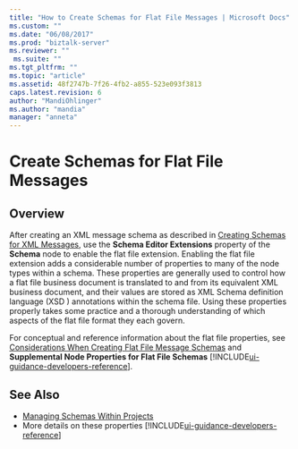 ```yaml
---
title: "How to Create Schemas for Flat File Messages | Microsoft Docs"
ms.custom: ""
ms.date: "06/08/2017"
ms.prod: "biztalk-server"
ms.reviewer: ""
 ms.suite: ""
ms.tgt_pltfrm: ""
ms.topic: "article"
ms.assetid: 48f2747b-7f26-4fb2-a855-523e093f3813
caps.latest.revision: 6
author: "MandiOhlinger"
ms.author: "mandia"
manager: "anneta"
---
```

# Create Schemas for Flat File Messages

## Overview
After creating an XML message schema as described in [Creating Schemas for XML Messages](../core/how-to-create-schemas-for-xml-messages.md), use the **Schema Editor Extensions** property of the **Schema** node to enable the flat file extension. Enabling the flat file extension adds a considerable number of properties to many of the node types within a schema. These properties are generally used to control how a flat file business document is translated to and from its equivalent XML business document, and their values are stored as XML Schema definition language (XSD ) annotations within the schema file. Using these properties properly takes some practice and a thorough understanding of which aspects of the flat file format they each govern. 

For conceptual and reference information about the flat file properties, see [Considerations When Creating Flat File Message Schemas](../core/considerations-when-creating-flat-file-message-schemas.md) and **Supplemental Node Properties for Flat File Schemas** [!INCLUDE[ui-guidance-developers-reference](../includes/ui-guidance-developers-reference.md)].  
  
## See Also  
-  [Managing Schemas Within Projects](../core/managing-schemas-within-projects.md)
-  More details on these properties [!INCLUDE[ui-guidance-developers-reference](../includes/ui-guidance-developers-reference.md)]